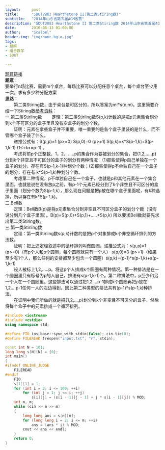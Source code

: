 ```yaml
---
layout:     post
title:      "SDUT2883 Hearthstone II(第二类Stiring数)"
subtitle:   "2014年山东省第五届ACM省赛"
description: "SDUT2883 Hearthstone II 第二类Stiring数 2014年山东省第五届ACM省赛"
date:       2016-05-13 01:00:00
author:     "Scalpel"
header-img: "img/home-bg-o.jpg"
tags:
- 题解
- 组合数学
- SDUT

---
```

[题目链接](http://acm.sdut.edu.cn/sdutoj/problem.php?action=showproblem&problemid=2883)  
**题意**：  
要举行n场比赛，需要m个桌台，每场比赛可以分配任意个桌台，每个桌台至少用一次，求有多少种分配方案  
**思路**：  
　　第二类Stiring数，由于桌台是可区分的，所以答案为m!\*s(n,m)。这里简要介绍一下Stiring数[参考资料](http://blog.csdn.net/sr_19930829/article/details/40888349)：  
一.第二类Stirling数
　　定理：第二类Stirling数S(p,k)计数的是把p元素集合划分到k个不可区分的盒子里且没有空盒子的划分个数。  
　　证明：元素在拿些盒子并不重要，唯一重要的是各个盒子里装的是什么，而不管哪个盒子装了什么。  
　　递推公式有：S(p,p)=1 (p>=0)         S(p,0)=0  (p>=1)         S(p,k)=k\*S(p-1,k)+S(p-1,k-1)   (1<=k<=p-1) 。  
　　考虑将前p个正整数，1，2，.....p的集合作为要被划分的集合，把{1,2,.....p}分到k个非空且不可区分的盒子的划分有两种情况：(1)那些使得p自己单独在一个盒子的划分，存在有S(p-1,k-1)种划分个数；(2)那些使得p不单独自己在一个盒子的划分，存在有 k\*S(p-1,k)种划分个数。  
　　考虑第二种情况，p不单独自己在一个盒子，也就是p和其他元素在一个集合里面，也就是说在没有放p之前，有p-1个元素已经分到了k个非空且不可区分的盒子里面（划分个数为S(p-1,k），那么现在问题是把p放在哪个盒子里面呢，有k种选择，所以存在有k\*S(p-1,k)。  
二.Bell数  
　　定理：Bell数B(p)是将p元素集合分到非空且不可区分盒子的划分个数（没有说分到几个盒子里面）。B(p)=S(p,0)+S(p,1)+.....+S(p,k) 所以要求Bell数就要先求出第二类Stiring数。  
三.第一类Stirling数  
　　定理：第一类Stirling数s(p,k)计数的是把p个对象排成k个非空循环排列的方法数。  
　　证明：把上述定理叙述中的循环排列叫做圆圈。递推公式为：s(p,p)=1 (p>=0)（有p个人和p个圆圈，每个圆圈就只有一个人）
       s(p,0)=0 (p>=1)（如果至少有1个人，那么任何的安排都至少包含一个圆圈）s(p,k)=(p-1)\*s(p-1,k)+s(p-1,k-1)  
　　设人被标上1,2,.....p。将这p个人排成k个圆圈有两种情况。第一种排法是在一个圆圈里只有标号为p的人自己，排法有s(p-1,k-1)个。第二种排法中，p至少和另一个人在一个圆圈里。这些排法可以通过把1,2....p-1排成k个圆圈再把p放在1,2....p-1任何一人的左边得到，因此第二种类型的排法共有(p-1)\*s(p-1,k)种排法。  
　　在证明中我们所做的就是把{1,2,...,p}划分到k个非空且不可区分的盒子，然后将每个盒子中的元素排成一个循环排列。  
       
~~~cpp
#include <iostream>   
#include <cstdio>   
using namespace std;  
  
#define FIO ios_base::sync_with_stdio(false); cin.tie(0);  
#define FILEREAD freopen("input.txt", "r", stdin);  

const int N = 101;  
long long s[N][N] = {0};  
int main()  
{  
#ifndef ONLINE_JUDGE  
    FILEREAD  
#endif  
    FIO      
    s[1][1] = 1;  
    for (int i = 2; i <= 100; ++i)  
        for (int j = 1; j <= i; ++j)  
            s[i][j] = (s[i - 1][j - 1] + j * s[i - 1][j]) % MOD;  
    int n, m;  
    while (cin >> n >> m)  
    {  
        long long ans = s[n][m];  
        for (long long i = 2; i <= m; ++i)  
            ans = (ans * i) % MOD;  
        cout << ans << endl;  
    }  
    return 0;  
}  
~~~



